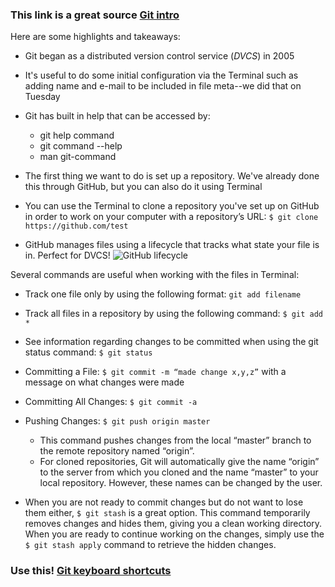 ### This link is a great source [Git intro](https://www.udemy.com/blog/git-tutorial-a-comprehensive-guide/#3)
Here are some highlights and takeaways:
* Git began as a distributed version control service (*DVCS*) in 2005
* It's useful to do some initial configuration via the Terminal such as adding name and e-mail to be included in file meta--we did that on Tuesday
* Git has built in help that can be accessed by:
    - git help command
    - git command --help
    - man git-command
   
 * The first thing we want to do is set up a repository.  We've already done this through GitHub, but you can also do it using Terminal
 
 * You can use the Terminal to clone a repository you've set up on GitHub in order to work on your computer with a repository’s URL: `$ git clone https://github.com/test`
 
 * GitHub manages files using a lifecycle that tracks what state your file is in.  Perfect for DVCS!
 ![GitHub lifecycle](https://user-images.githubusercontent.com/61428656/75408991-3f7dc080-58cc-11ea-9ca9-bc06a25c1c08.png)
 
 Several commands are useful when working with the files in Terminal:
* Track one file only by using the following format: `git add filename`
* Track all files in a repository by using the following command: `$ git add *`
* See information regarding changes to be committed when using the git status command: `$ git status`
* Committing a File: `$ git commit -m “made change x,y,z”` with a message on what changes were made
* Committing All Changes: `$ git commit -a`
* Pushing Changes: `$ git push origin master`
    - This command pushes changes from the local “master” branch to the remote repository named “origin”.
    - For cloned repositories, Git will automatically give the name “origin” to the server from which you cloned and the name “master” to your local repository. However, these names can be changed by the user.
    
* When you are not ready to commit changes but do not want to lose them either, `$ git stash` is a great option. This command temporarily removes changes and hides them, giving you a clean working directory. When you are ready to continue working on the changes, simply use the `$ git stash apply` command to retrieve the hidden changes. 
 
### Use this! [Git keyboard shortcuts](https://help.github.com/en/github/getting-started-with-github/keyboard-shortcuts)
